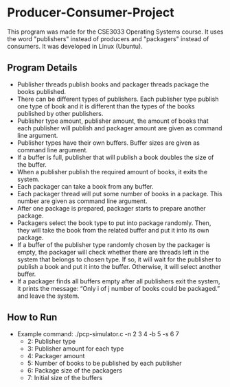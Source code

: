 # Producer-Consumer-Project
This program was made for the CSE3033 Operating Systems course. It uses the word "publishers" instead of producers and "packagers" instead of consumers. It was developed in Linux (Ubuntu).

## Program Details
* Publisher threads publish books and packager threads package the books published.
* There can be different types of publishers. Each publisher type publish one type of book and it is different than the types of the books published by other publishers.
* Publisher type amount, publisher amount, the amount of books that each publisher will publish and packager amount are given as command line argument.
* Publisher types have their own buffers. Buffer sizes are given as command line argument.
* If a buffer is full, publisher that will publish a book doubles the size of the buffer.
* When a publisher publish the required amount of books, it exits the system.
* Each packager can take a book from any buffer.
* Each packager thread will put some number of books in a package. This number are given as command line argument.
* After one package is prepared, packager starts to prepare another package.
* Packagers select the book type to put into package randomly. Then, they will take the book from the related buffer and put it into its own package.
* If a buffer of the publisher type randomly chosen by the packager is empty, the packager will check whether there are threads left in the system that belongs to chosen type. If so, it will wait for the publisher to publish a book and put it into the buffer. Otherwise, it will select another buffer.
* If a packager finds all buffers empty after all publishers exit the system, it prints the message: “Only i of j number of books could be packaged.” and leave the system.

## How to Run
* Example command: ./pcp-simulator.c -n 2 3 4 -b 5 -s 6 7
  * 2: Publisher type
  * 3: Publisher amount for each type
  * 4: Packager amount
  * 5: Number of books to be published by each publisher
  * 6: Package size of the packagers
  * 7: Initial size of the buffers

